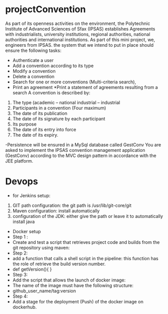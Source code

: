 # projectConvention
As part of its openness activities on the environment, the Polytechnic Institute of Advanced Sciences of Sfax (IPSAS) establishes Agreements with industrialists, university institutions, regional authorities, national authorities and international institutions. As part of this mini project, we, engineers from IPSAS.
the system that we intend to put in place should ensure the following tasks:
* Authenticate a user
* Add a convention according to its type
* Modify a convention
* Delete a convention
* Search for one or more conventions (Multi-criteria search),
* Print an agreement
*Print a statement of agreements resulting from a search
A convention is described by:
1. The type (academic – national industrial – industrial
2. Participants in a convention (Four maximum)
3. The date of its publication
4. The date of its signature by each participant
5. Its purpose
6. The date of its entry into force
7. The date of its expiry.

-Persistence will be ensured in a MySql database called GestConv
You are asked to implement the IPSAS convention management application (GestConv) according to the MVC design pattern in accordance with the JEE platform.
# Devops
* for Jenkins setup:
1. GIT path configuration: the git path is /usr/lib/git-core/git
2. Maven configuration: install automatically
3. configuration of the JDK: either give the path or leave it to automatically install java
* Docker setup
* Step 1 :
* Create and test a script that retrieves project code and builds from the git repository using maven:
* Step 2:
* add a function that calls a shell script in the pipeline: this function has the role of retrieve the build version number.
* def getVersion(){ }
* Step 3:
* Add the script that allows the launch of docker image:
* The name of the image must have the following structure:
* github_user_name/tag:version
* Step 4:
* Add a stage for the deployment (Push) of the docker image on dockerhub.
